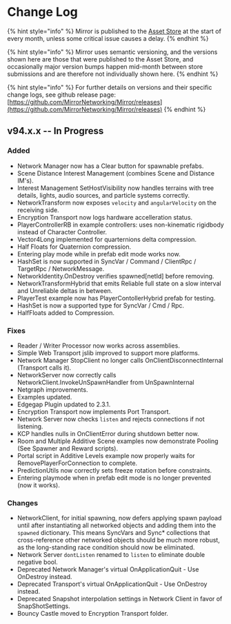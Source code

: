 # Change Log

{% hint style="info" %}
Mirror is published to the [Asset Store](https://assetstore.unity.com/packages/tools/network/mirror-129321) at the start of every month, unless some critical issue causes a delay.
{% endhint %}

{% hint style="info" %}
Mirror uses semantic versioning, and the versions shown here are those that were published to the Asset Store, and occasionally major version bumps happen mid-month between store submissions and are therefore not individually shown here.
{% endhint %}

{% hint style="info" %}
For further details on versions and their specific change logs, see github release page:\
[https://github.com/MirrorNetworking/Mirror/releases](https://github.com/MirrorNetworking/Mirror/releases)
{% endhint %}

## v94.x.x -- In Progress

### Added

* Network Manager now has a Clear button for spawnable prefabs.
* Scene Distance Interest Management (combines Scene and Distance IM's).
* Interest Management SetHostVisibility now handles terrains with tree details, lights, audio sources, and particle systems correctly.
* NetworkTransform now exposes `velocity` and `angularVelocity` on the receiving side.
* Encryption Transport now logs hardware accelleration status.
* PlayerControllerRB in example controllers: uses non-kinematic rigidbody instead of Character Controller.
* Vector4Long implemented for quarternions delta compression.
* Half Floats for Quaternion compression.
* Entering play mode while in prefab edit mode works now.
* HashSet is now supported in SyncVar / Command / ClientRpc / TargetRpc / NetworkMessage.
* NetworkIdentity.OnDestroy verifies spawned\[netId] before removing.
* NetworkTransformHybrid that emits Reliable full state on a slow interval and Unreliable deltas in between.
* PlayerTest example now has PlayerContollerHybrid prefab for testing.
* HashSet is now a supported type for SyncVar / Cmd / Rpc.
* HalfFloats added to Compression.

### Fixes

* Reader / Writer Processor now works across assemblies.
* Simple Web Transport jslib improved to support more platforms.
* Network Manager StopClient no longer calls OnClientDisconnectInternal (Transport calls it).
* NetworkServer now correctly calls NetworkClient.InvokeUnSpawnHandler from UnSpawnInternal
* Netgraph improvements.
* Examples updated.
* Edgegap Plugin updated to 2.3.1.
* Encryption Transport now implements Port Transport.
* Network Server now checks `listen` and rejects connections if not listening.
* KCP handles nulls in OnClientError during shutdown better now.
* Room and Multiple Additive Scene examples now demonstrate Pooling (See Spawner and Reward scripts).
* Portal script in Additive Levels example now properly waits for RemovePlayerForConnection to complete.
* PredictionUtils now correctly sets freeze rotation before constraints.
* Entering playmode when in prefab edit mode is no longer prevented (now it works).

### Changes

* NetworkClient, for initial spawning, now defers applying spawn payload until after instantiating all networked objects and adding them into the `spawned` dictionary. This means SyncVars and Sync\* collections that cross-reference other networked objects should be much more robust, as the long-standing race condition should now be eliminated.
* Network Server `dontListen` renamed to `listen` to eliminate double negative bool.
* Deprecated Network Manager's virtual OnApplicationQuit - Use OnDestroy instead.
* Deprecated Transport's virtual OnApplicationQuit - Use OnDestroy instead.
* Deprecated Snapshot interpolation settings in Network Client in favor of SnapShotSettings.
* Bouncy Castle moved to Encryption Transport folder.
